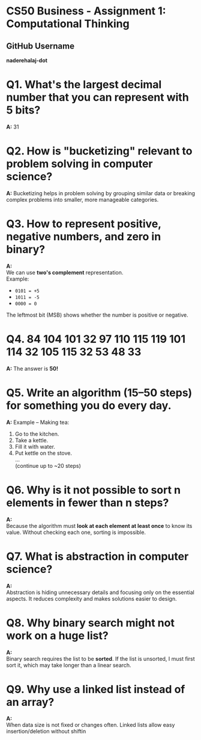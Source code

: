 # CS50 Business - Assignment 1: Computational Thinking

## GitHub Username
**naderehalaj-dot**

# Q1. What's the largest decimal number that you can represent with 5 bits?
**A:** 31

# Q2. How is "bucketizing" relevant to problem solving in computer science?
**A:** Bucketizing helps in problem solving by grouping similar data or breaking complex problems into smaller, more manageable categories.

# Q3. How to represent positive, negative numbers, and zero in binary?
**A:**  
We can use **two's complement** representation.  
Example:  
- `0101 = +5`  
- `1011 = -5`  
- `0000 = 0`  

The leftmost bit (MSB) shows whether the number is positive or negative.

# Q4. 84 104 101 32 97 110 115 119 101 114 32 105 115 32 53 48 33  
**A:** The answer is **50!**

# Q5. Write an algorithm (15–50 steps) for something you do every day.
**A:** Example – Making tea:
1. Go to the kitchen.  
2. Take a kettle.  
3. Fill it with water.  
4. Put kettle on the stove.  
...  
(continue up to ~20 steps)

# Q6. Why is it not possible to sort n elements in fewer than n steps?
**A:**  
Because the algorithm must **look at each element at least once** to know its value. Without checking each one, sorting is impossible.

# Q7. What is abstraction in computer science?
**A:**  
Abstraction is hiding unnecessary details and focusing only on the essential aspects. It reduces complexity and makes solutions easier to design.

# Q8. Why binary search might not work on a huge list?
**A:**  
Binary search requires the list to be **sorted**. If the list is unsorted, I must first sort it, which may take longer than a linear search.

# Q9. Why use a linked list instead of an array?
**A:**  
When data size is not fixed or changes often. Linked lists allow easy insertion/deletion without shiftin
